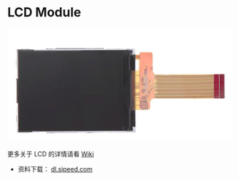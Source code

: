 LCD Module
========

![](../../assets/lcd_24pin.png)

更多关于 LCD 的详情请看 [Wiki](https://wiki.sipeed.com/zh/modules/lcd.html)

* 资料下载： [dl.sipeed.com](http://dl.sipeed.com/)



